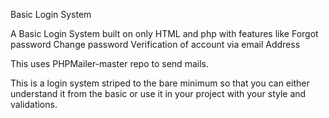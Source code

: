 Basic Login System

A Basic Login System built on only HTML and php with features like
Forgot password
Change password
Verification of account via email Address

This uses PHPMailer-master repo to send mails.

This is a login system striped to the bare minimum so that you can either understand it from the basic or use it in your project with your style and validations.
